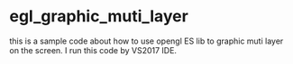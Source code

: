 # egl_graphic_muti_layer
this is a sample code about how to use opengl ES lib to graphic muti layer on the screen. I run this code by VS2017 IDE. 
